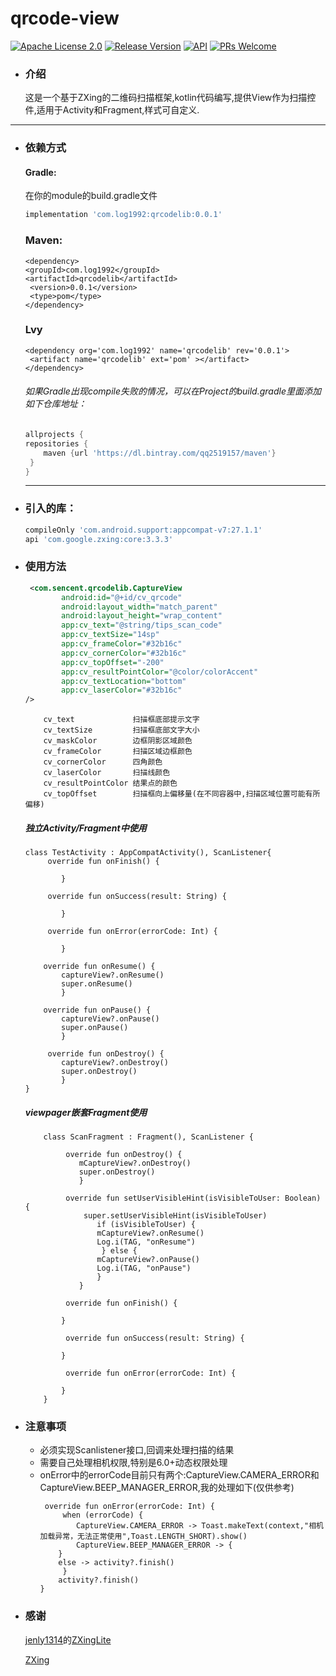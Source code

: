 # qrcode-view
[![Apache License 2.0][1]][2]
[![Release Version][5]][6]
[![API][3]][4]
[![PRs Welcome][7]][8]
 * ### 介绍
    这是一个基于ZXing的二维码扫描框架,kotlin代码编写,提供View作为扫描控件,适用于Activity和Fragment,样式可自定义.
***
 * ### 依赖方式
   #### Gradle:
    在你的module的build.gradle文件

    ```gradle
    implementation 'com.log1992:qrcodelib:0.0.1'
    ```
    ### Maven:
    ```maven
   <dependency>
    <groupId>com.log1992</groupId>
    <artifactId>qrcodelib</artifactId>
     <version>0.0.1</version>
     <type>pom</type>
    </dependency>
    ```
    ### Lvy
    ```lvy
    <dependency org='com.log1992' name='qrcodelib' rev='0.0.1'>
     <artifact name='qrcodelib' ext='pom' ></artifact>
    </dependency>
    ```
    ###### 如果Gradle出现compile失败的情况，可以在Project的build.gradle里面添加如下仓库地址：
    ```gradle
    allprojects {
    repositories {
        maven {url 'https://dl.bintray.com/qq2519157/maven'}
     }
    }
    ```
    ***
 * ### 引入的库：
    ```gradle
    compileOnly 'com.android.support:appcompat-v7:27.1.1'
    api 'com.google.zxing:core:3.3.3'
    ```
 * ### 使用方法
    ```xml
     <com.sencent.qrcodelib.CaptureView
            android:id="@+id/cv_qrcode"
            android:layout_width="match_parent"
            android:layout_height="wrap_content"
            app:cv_text="@string/tips_scan_code"
            app:cv_textSize="14sp"
            app:cv_frameColor="#32b16c"
            app:cv_cornerColor="#32b16c"
            app:cv_topOffset="-200"
            app:cv_resultPointColor="@color/colorAccent"
            app:cv_textLocation="bottom"
            app:cv_laserColor="#32b16c"
    />
    ```
    ```text
        cv_text             扫描框底部提示文字
        cv_textSize         扫描框底部文字大小
        cv_maskColor        边框阴影区域颜色
        cv_frameColor       扫描区域边框颜色
        cv_cornerColor      四角颜色
        cv_laserColor       扫描线颜色
        cv_resultPointColor 结果点的颜色
        cv_topOffset        扫描框向上偏移量(在不同容器中,扫描区域位置可能有所偏移)
    ```
    ##### 独立Activity/Fragment中使用
    ```
    class TestActivity : AppCompatActivity(), ScanListener{
         override fun onFinish() {

            }

         override fun onSuccess(result: String) {

            }

         override fun onError(errorCode: Int) {

            }

        override fun onResume() {
            captureView?.onResume()
            super.onResume()
            }

        override fun onPause() {
            captureView?.onPause()
            super.onPause()
            }

         override fun onDestroy() {
            captureView?.onDestroy()
            super.onDestroy()
            }
    }
    ```

    ##### viewpager嵌套Fragment使用
    ```
        class ScanFragment : Fragment(), ScanListener {

             override fun onDestroy() {
                mCaptureView?.onDestroy()
                super.onDestroy()
                }

             override fun setUserVisibleHint(isVisibleToUser: Boolean) {
                 super.setUserVisibleHint(isVisibleToUser)
                    if (isVisibleToUser) {
                    mCaptureView?.onResume()
                    Log.i(TAG, "onResume")
                     } else {
                    mCaptureView?.onPause()
                    Log.i(TAG, "onPause")
                    }
                }

             override fun onFinish() {

            }

             override fun onSuccess(result: String) {

            }

             override fun onError(errorCode: Int) {

            }
        }
    ```
 * ### 注意事项
    * 必须实现Scanlistener接口,回调来处理扫描的结果
    * 需要自己处理相机权限,特别是6.0+动态权限处理
    * onError中的errorCode目前只有两个:CaptureView.CAMERA_ERROR和CaptureView.BEEP_MANAGER_ERROR,我的处理如下(仅供参考)
        ```
         override fun onError(errorCode: Int) {
             when (errorCode) {
                CaptureView.CAMERA_ERROR -> Toast.makeText(context,"相机加载异常，无法正常使用",Toast.LENGTH_SHORT).show()
                CaptureView.BEEP_MANAGER_ERROR -> {
            }
            else -> activity?.finish()
             }
            activity?.finish()
        }
        ```
 * ### 感谢
    [jenly1314](https://github.com/jenly1314)的[ZXingLite](https://github.com/jenly1314/ZXingLite)

    [ZXing](https://github.com/zxing/zxing)

[1]:https://img.shields.io/:license-apache-blue.svg
[2]:https://www.apache.org/licenses/LICENSE-2.0.html
[3]:https://img.shields.io/badge/API-15%2B-red.svg?style=flat
[4]:https://android-arsenal.com/api?level=15
[5]:https://img.shields.io/badge/release-0.0.1-red.svg
[6]:https://github.com/qq2519157/qrcode-view/releases
[7]:https://img.shields.io/badge/PRs-welcome-brightgreen.svg
[8]:https://github.com/qq2519157/qrcode-view/pulls